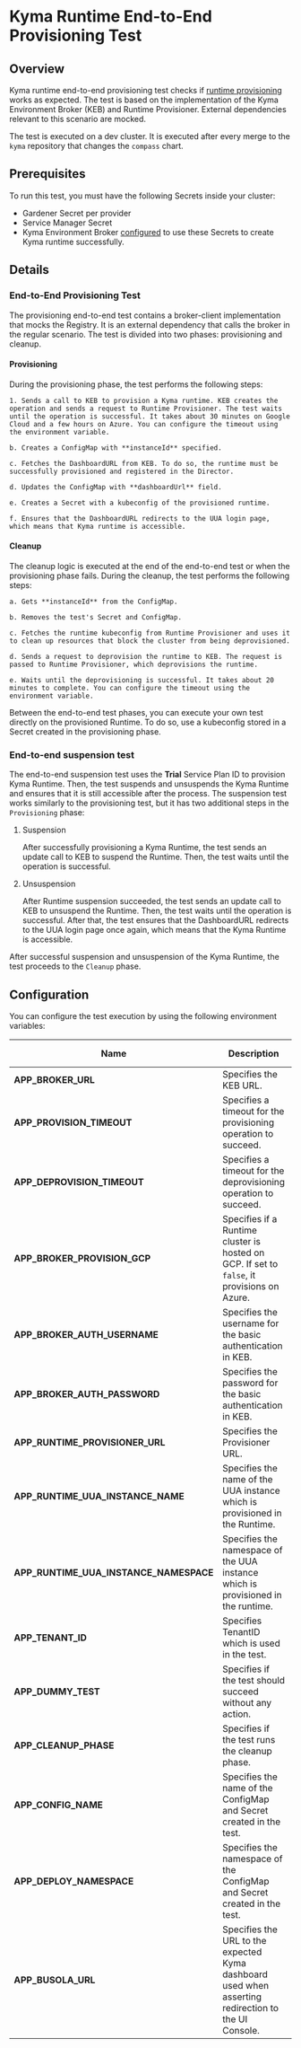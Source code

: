 # Kyma Runtime End-to-End Provisioning Test

## Overview

Kyma runtime end-to-end provisioning test checks if [runtime provisioning](https://github.com/kyma-project/kyma-environment-broker/blob/main/docs/user/01-10-architecture.md) works as expected. The test is based on the implementation of the Kyma Environment Broker (KEB) and Runtime Provisioner. External dependencies relevant to this scenario are mocked.

The test is executed on a dev cluster. It is executed after every merge to the `kyma` repository that changes the `compass` chart.

## Prerequisites

To run this test, you must have the following Secrets inside your cluster:
- Gardener Secret per provider
- Service Manager Secret
- Kyma Environment Broker [configured](https://github.com/kyma-project/kyma-environment-broker/tree/main#configuration) to use these Secrets to create Kyma runtime successfully.

## Details

### End-to-End Provisioning Test
The provisioning end-to-end test contains a broker-client implementation that mocks the Registry. It is an external dependency that calls the broker in the regular scenario. The test is divided into two phases: provisioning and cleanup.

#### Provisioning

During the provisioning phase, the test performs the following steps:

    1. Sends a call to KEB to provision a Kyma runtime. KEB creates the operation and sends a request to Runtime Provisioner. The test waits until the operation is successful. It takes about 30 minutes on Google Cloud and a few hours on Azure. You can configure the timeout using the environment variable.

    b. Creates a ConfigMap with **instanceId** specified.

    c. Fetches the DashboardURL from KEB. To do so, the runtime must be successfully provisioned and registered in the Director.

    d. Updates the ConfigMap with **dashboardUrl** field.

    e. Creates a Secret with a kubeconfig of the provisioned runtime.

    f. Ensures that the DashboardURL redirects to the UUA login page, which means that Kyma runtime is accessible.

#### Cleanup

The cleanup logic is executed at the end of the end-to-end test or when the provisioning phase fails. During the cleanup, the test performs the following steps:

    a. Gets **instanceId** from the ConfigMap.

    b. Removes the test's Secret and ConfigMap.

    c. Fetches the runtime kubeconfig from Runtime Provisioner and uses it to clean up resources that block the cluster from being deprovisioned.

    d. Sends a request to deprovision the runtime to KEB. The request is passed to Runtime Provisioner, which deprovisions the runtime.

    e. Waits until the deprovisioning is successful. It takes about 20 minutes to complete. You can configure the timeout using the environment variable.

Between the end-to-end test phases, you can execute your own test directly on the provisioned Runtime. To do so, use a kubeconfig stored in a Secret created in the provisioning phase.

### End-to-end suspension test

The end-to-end suspension test uses the **Trial** Service Plan ID to provision Kyma Runtime. Then, the test suspends and unsuspends the Kyma Runtime and ensures that it is still accessible after the process. The suspension test works similarly to the provisioning test, but it has two additional steps in the `Provisioning` phase:

1. Suspension

    After successfully provisioning a Kyma Runtime, the test sends an update call to KEB to suspend the Runtime. Then, the test waits until the operation is successful.


1. Unsuspension

   After Runtime suspension succeeded, the test sends an update call to KEB to unsuspend the Runtime. Then, the test waits until the operation is successful. After that, the test ensures that the DashboardURL redirects to the UUA login page once again, which means that the Kyma Runtime is accessible.

After successful suspension and unsuspension of the Kyma Runtime, the test proceeds to the `Cleanup` phase.

## Configuration

You can configure the test execution by using the following environment variables:

| Name | Description | Default value |
|-----|---------|:--------:|
| **APP_BROKER_URL** | Specifies the KEB URL. | None |
| **APP_PROVISION_TIMEOUT** | Specifies a timeout for the provisioning operation to succeed. | `3h` |
| **APP_DEPROVISION_TIMEOUT** | Specifies a timeout for the deprovisioning operation to succeed. | `1h` |
| **APP_BROKER_PROVISION_GCP** | Specifies if a Runtime cluster is hosted on GCP. If set to `false`, it provisions on Azure. | `true` |
| **APP_BROKER_AUTH_USERNAME** | Specifies the username for the basic authentication in KEB. | `broker` |
| **APP_BROKER_AUTH_PASSWORD** | Specifies the password for the basic authentication in KEB. | None |
| **APP_RUNTIME_PROVISIONER_URL** | Specifies the Provisioner URL. | None |
| **APP_RUNTIME_UUA_INSTANCE_NAME** | Specifies the name of the UUA instance which is provisioned in the Runtime. | `uua-issuer` |
| **APP_RUNTIME_UUA_INSTANCE_NAMESPACE** | Specifies the namespace of the UUA instance which is provisioned in the runtime. | `kyma-system` |
| **APP_TENANT_ID** | Specifies TenantID which is used in the test. | None |
| **APP_DUMMY_TEST** | Specifies if the test should succeed without any action. | `false` |
| **APP_CLEANUP_PHASE** | Specifies if the test runs the cleanup phase. | `false` |
| **APP_CONFIG_NAME** | Specifies the name of the ConfigMap and Secret created in the test. | `e2e-runtime-config` |
| **APP_DEPLOY_NAMESPACE** | Specifies the namespace of the ConfigMap and Secret created in the test. | `kcp-system` |
| **APP_BUSOLA_URL** | Specifies the URL to the expected Kyma dashboard used when asserting redirection to the UI Console.  | `kcp-system` |
